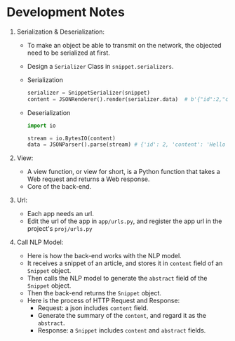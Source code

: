 # Development Notes

1. Serialization & Deserialization:

    - To make an object be able to transmit on the network, the objected need to be serialized at first.
    - Design a `Serializer` Class in `snippet.serializers`.
    - Serialization

      ```python
      serializer = SnippetSerializer(snippet)
      content = JSONRenderer().render(serializer.data)  # b'{"id":2,"content":"Hello World."}'
      ```

    - Deserialization

      ```python
      import io

      stream = io.BytesIO(content)
      data = JSONParser().parse(stream) # {'id': 2, 'content': 'Hello World.'}, a dict
      ```

2. View:

    - A view function, or view for short, is a Python function that takes a Web request and returns a Web response.
    - Core of the back-end.

3. Url:

    - Each app needs an url.
    - Edit the url of the app in `app/urls.py`, and register the app url in the project's `proj/urls.py`

4. Call NLP Model:

    - Here is how the back-end works with the NLP model.
    - It receives a snippet of an article, and stores it in `content` field of an `Snippet` object.
    - Then calls the NLP model to generate the `abstract` field of the `Snippet` object.
    - Then the back-end returns the `Snippet` object.
    - Here is the process of HTTP Request and Response:
      - Request: a json includes `content` field.
      - Generate the summary of the `content`, and regard it as the `abstract`.
      - Response: a `Snippet` includes `content` and `abstract` fields.






